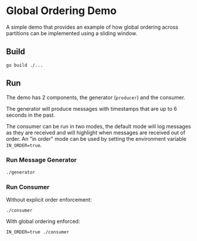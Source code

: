 # Global Ordering Demo

A simple demo that provides an example of how global ordering across partitions
can be implemented using a sliding window.

## Build

```
go build ./...
```

## Run

The demo has 2 components, the generator (`producer`) and the consumer.

The generator will produce messages with timestamps that are up to 6 seconds in
the past.

The consumer can be run in two modes, the default mode will log messages as they
are received and will highlight when messages are received out of order. An "in order" 
mode can be used by setting the environment variable `IN_ORDER=true`.

### Run Message Generator

```
./generator
```

### Run Consumer

Without explicit order enforcement:
```
./consumer
```

With global ordering enforced:
```
IN_ORDER=true ./consumer
```


